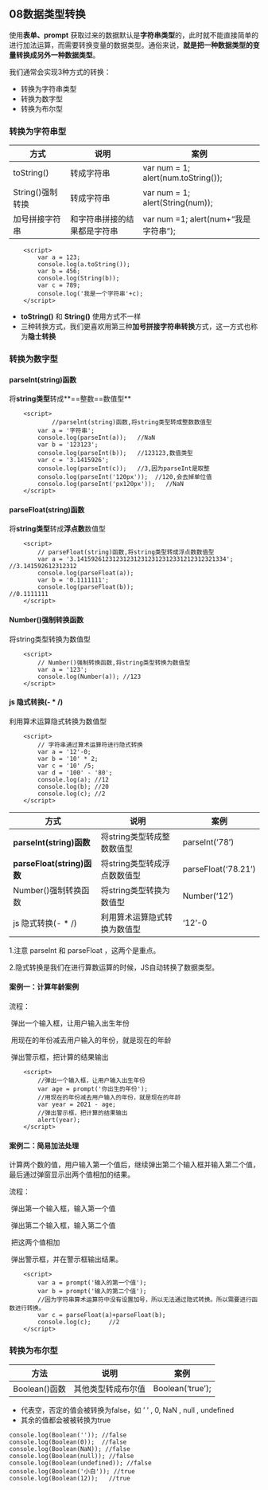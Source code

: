 ## 08数据类型转换

使用**表单、prompt** 获取过来的数据默认是**字符串类型**的，此时就不能直接简单的进行加法运算，而需要转换变量的数据类型。通俗来说，**就是把一种数据类型的变量转换成另外一种数据类型**。



我们通常会实现3种方式的转换：

- 转换为字符串类型
- 转换为数字型
- 转换为布尔型



### 转换为字符串型

| 方式             | 说明                         | 案例                                 |
| ---------------- | ---------------------------- | ------------------------------------ |
| toString()       | 转成字符串                   | var num = 1; alert(num.toString());  |
| String()强制转换 | 转成字符串                   | var num = 1; alert(String(num));     |
| 加号拼接字符串   | 和字符串拼接的结果都是字符串 | var num =1; alert(num+“我是字符串”); |



```
    <script>
        var a = 123;
        console.log(a.toString());
        var b = 456;
        console.log(String(b));
        var c = 789;
        console.log('我是一个字符串'+c);
    </script>
```

- **toString()** 和 **String()** 使用方式不一样
- 三种转换方式，我们更喜欢用第三种**加号拼接字符串转换**方式，这一方式也称为**隐士转换**



### 转换为数字型

#### parselnt(string)函数

将**string类型**转成**==整数==数值型**

```
    <script>
     		//parselnt(string)函数,将string类型转成整数数值型
        var a = '字符串';
        console.log(parseInt(a));   //NaN
        var b = '123123';
        console.log(parseInt(b));   //123123,数值类型
        var c = '3.1415926';
        console.log(parseInt(c));   //3,因为parseInt是取整
        consolo.log(parseInt('120px'));  //120,会去掉单位值
        consolo.log(parseInt('px120px'));   //NaN
    </script>
```

#### parseFloat(string)函数

将**string类型**转成**浮点数**数值型

```
    <script>
        // parseFloat(string)函数,将string类型转成浮点数数值型
        var a = '3.141592612312312312312312312331212312321334';         //3.141592612312312
        console.log(parseFloat(a));
        var b = '0.1111111';            
        console.log(parseFloat(b));                                     //0.1111111
    </script>
```

#### Number()强制转换函数

将string类型转换为数值型

```
    <script>
        // Number()强制转换函数,将string类型转换为数值型
        var a = '123';
        console.log(Number(a)); //123
    </script>
```

#### js 隐式转换(- * /)

利用算术运算隐式转换为数值型

```
    <script>
        // 字符串通过算术运算符进行隐式转换
        var a = '12'-0;
        var b = '10' * 2;
        var c = '10' /5;
        var d = '100' - '80';  
        console.log(a); //12
        console.log(b); //20
        console.log(c); //2
    </script>
```



| 方式                       | 说明                         | 案例                |
| -------------------------- | ---------------------------- | ------------------- |
| **parselnt(string)函数**   | 将string类型转成整数数值型   | parselnt(‘78’)      |
| **parseFloat(string)函数** | 将string类型转成浮点数数值型 | parseFloat(‘78.21’) |
| Number()强制转换函数       | 将string类型转换为数值型     | Number(‘12’)        |
| js 隐式转换(- * /)         | 利用算术运算隐式转换为数值型 | ‘12’-0              |

1.注意 parseInt 和 parseFloat ，这两个是重点。

2.隐式转换是我们在进行算数运算的时候，JS自动转换了数据类型。

#### 案例一：计算年龄案例

流程：

​	弹出一个输入框，让用户输入出生年份

​	用现在的年份减去用户输入的年份，就是现在的年龄

​	弹出警示框，把计算的结果输出

```
    <script>
        //弹出一个输入框，让用户输入出生年份
        var age = prompt('你出生的年份');
        //用现在的年份减去用户输入的年份，就是现在的年龄
        var year = 2021 - age;
        //弹出警示框，把计算的结果输出
        alert(year);
    </script>
```

#### 案例二：简易加法处理

计算两个数的值，用户输入第一个值后，继续弹出第二个输入框并输入第二个值，最后通过弹窗显示出两个值相加的结果。

流程：

​	弹出第一个输入框，输入第一个值

​	弹出第二个输入框，输入第二个值

​	把这两个值相加

​	弹出警示框，并在警示框输出结果。

```
    <script>
        var a = prompt('输入的第一个值');
        var b = prompt('输入的第二个值');  
        //因为字符串算术运算符中没有设置加号，所以无法通过隐式转换。所以需要进行函数进行转换。
        var c = parseFloat(a)+parseFloat(b);
        console.log(c);     //2
    </script>
```

### 转换为布尔型

| 方法          | 说明               | 案例             |
| ------------- | ------------------ | ---------------- |
| Boolean()函数 | 其他类型转成布尔值 | Boolean(‘true’); |

- 代表空，否定的值会被转换为false，如 ’ ’ , 0, NaN , null , undefined
- 其余的值都会被被转换为true

```
console.log(Boolean('')); //false
console.log(Boolean(0));  //false
console.log(Boolean(NaN)); //false
console.log(Boolean(null)); //false
console.log(Boolean(undefined)); //false
console.log(Boolean('小白')); //true
console.log(Boolean(12));   //true
```

